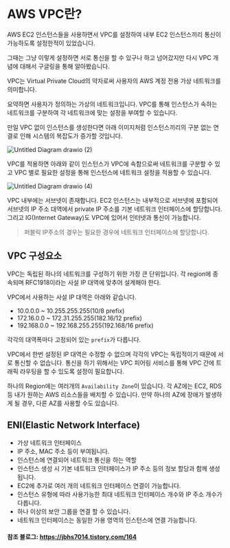 # AWS VPC란?

AWS EC2 인스턴스들을 사용하면서 VPC를 설정하여 내부 EC2 인스턴스끼리 통신이 가능하도록 설정한적이 있었습니다.

그때는 그냥 이렇게 설정하면 서로 통신을 할 수 있구나 하고 넘어갔지만 다시 VPC 개념에 대해서 구글링을 통해 알아봤습니다.

VPC는 Virtual Private Cloud의 약자로써 사용자의 AWS 계정 전용 가상 네트워크를 의미합니다.

요약하면 사용자가 정의하는 가상의 네트워크입니다. VPC를 통해 인스턴스가 속하는 네트워크를 구분하여 각 네트워크에 맞는 설정을 부여할 수 있습니다. 

만일 VPC 없이 인스턴스를 생성한다면 아래 이미지처럼 인스턴스끼리의 구분 없는 연결로 인해 시스템의 복잡도가 증가할 것입니다.

![Untitled Diagram drawio (2)](https://user-images.githubusercontent.com/22395934/148957577-59362459-b150-4c2d-bd29-6af17bbbe134.png)


VPC를 적용하면 아래와 같이 인스턴스가 VPC에 속함으로써 네트워크를 구분할 수 있고 VPC 별로 필요한 설정을 통해 인스턴스에 네트워크 설정을 적용할 수 있습니다.

![Untitled Diagram drawio (4)](https://user-images.githubusercontent.com/22395934/148958443-d35e761a-4c56-44ec-b3d9-e5ae4e4428e7.png)


VPC 내부에는 서브넷이 존재합니다. EC2 인스턴스는 내부적으로 서브넷에 포함되어 서브넷의 IP 주소 대역에서 private IP 주소를 기본 네트워크 인터페이스에 할당합니다. 그리고 IG(Internet Gateway)도 VPC에 있어서 인터넷과 통신이 가능합니다.

> 퍼블릭 IP주소의 경우는 필요한 경우에 네트워크 인터페이스에 할당합니다.

## VPC 구성요소

VPC는 독립된 하나의 네트워크를 구성하기 위한 가장 큰 단위입니다. 각 region에 종속되며 RFC1918이라는 사설 IP 대역에 맞추어 설계해야 한다. 

VPC에서 사용하는 사설 IP 대역은 아래와 같습니다.

- 10.0.0.0 ~ 10.255.255.255(10/8 prefix)
- 172.16.0.0 ~ 172.31.255.255(182.16/12 prefix)
- 192.168.0.0 ~ 192.168.255.255(192.168/16 prefix)

각각의 대역폭마다 고정되어 있는 `prefix`가 다릅니다.

VPC에서 한번 설정된 IP 대역은 수정할 수 없으며 각각의 VPC는 독립적이기 때문에 서로 통신할 수 없습니다. 통신을 하기 위해서는 VPC 피어링 서비스를 통해 VPC 간에 트래픽 라우팅을 할 수 있도록 설정이 필요합니다.

하나의 Region에는 여러개의 `Availability Zone`이 있습니다. 각 AZ에는 EC2, RDS 등 내가 원하는 AWS 리소스들을 배치할 수 있습니다. 만약 하나의 AZ에 장애가 발생하게 될 경우, 다른 AZ를 사용할 수도 있습니다.


## ENI(Elastic Network Interface)

-  가상 네트워크 인터페이스
- IP 주소, MAC 주소 등이 부여됩니다.
- 인스턴스에 연결되어 네트워크 통신을 하는 역할
- 인스턴스 생성 시 기본 네트워크 인터페이스가 IP 주소 등의 정보 할당과 함께 생성됩니다.
- EC2에 추가로 여러 개의 네트워크 인터페이스 연결이 가능합니다.
- 인스턴스 유형에 따라 사용가능한 최대 네트워크 인터페이스 개수와 IP 주소 개수가 다릅니다.
- 하나 이상의 보안 그룹을 연결 할 수 있습니다.
- 네트워크 인터페이스는 동일한 가용 영역의 인스턴스에 연결 가능합니다.

#### 참조 블로그: https://jbhs7014.tistory.com/164


